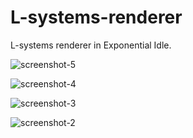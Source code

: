 # L-systems-renderer
L-systems renderer in Exponential Idle.

![screenshot-5](screenshots/screenshot_5.jpg "Screenshot 5")

![screenshot-4](screenshots/screenshot_4.jpg "Screenshot 4")

![screenshot-3](screenshots/screenshot_3.jpg "Screenshot 3")

![screenshot-2](screenshots/screenshot_2.jpg "Screenshot 2")
